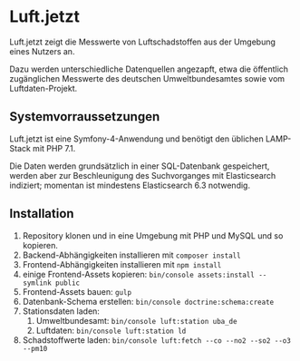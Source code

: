 # Luft.jetzt

Luft.jetzt zeigt die Messwerte von Luftschadstoffen aus der Umgebung eines Nutzers an.

Dazu werden unterschiedliche Datenquellen angezapft, etwa die öffentlich zugänglichen Messwerte des deutschen Umweltbundesamtes sowie vom Luftdaten-Projekt.

## Systemvorraussetzungen

Luft.jetzt ist eine Symfony-4-Anwendung und benötigt den üblichen LAMP-Stack mit PHP 7.1.

Die Daten werden grundsätzlich in einer SQL-Datenbank gespeichert, werden aber zur Beschleunigung des Suchvorganges mit Elasticsearch indiziert; momentan ist mindestens Elasticsearch 6.3 notwendig.

## Installation

1. Repository klonen und in eine Umgebung mit PHP und MySQL und so kopieren.
2. Backend-Abhängigkeiten installieren mit `composer install`
3. Frontend-Abhängigkeiten installieren mit `npm install`
4. einige Frontend-Assets kopieren: `bin/console assets:install --symlink public`
5. Frontend-Assets bauen: `gulp`
6. Datenbank-Schema erstellen: `bin/console doctrine:schema:create`
7. Stationsdaten laden:
    1. Umweltbundesamt: `bin/console luft:station uba_de`
    2. Luftdaten: `bin/console luft:station ld`
8. Schadstoffwerte laden: `bin/console luft:fetch --co --no2 --so2 --o3 --pm10`
